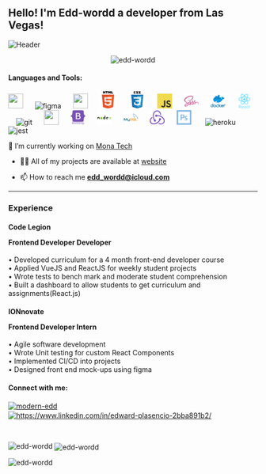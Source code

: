 ## Hello! I'm Edd-wordd a developer from Las Vegas!

![Header](https://user-images.githubusercontent.com/37232882/110234972-3d3c4200-7ee2-11eb-8646-b73d00f148ef.png)

<p align="center"><img src="https://komarev.com/ghpvc/?username=edd-wordd&label=Profile%20views&color=0e75b6&style=flat" alt="edd-wordd" /> </p>


#### Languages and Tools:
<div>
<img src="https://cdn.jsdelivr.net/npm/simple-icons@v6/icons/visualstudiocode.svg" height="30" width="30"/>&nbsp;   &nbsp;   &nbsp;  
<img src="https://www.vectorlogo.zone/logos/figma/figma-icon.svg" alt="figma" width="30" height="30"/>&nbsp;   &nbsp;   &nbsp;  
<img src="https://cdn.jsdelivr.net/npm/simple-icons@v6/icons/jetbrains.svg" height="30" width="30"/>&nbsp;   &nbsp;   &nbsp;  
<img src="https://raw.githubusercontent.com/github/explore/80688e429a7d4ef2fca1e82350fe8e3517d3494d/topics/html/html.png" width="35" height="35">&nbsp;   &nbsp;   &nbsp;  
<img src="https://raw.githubusercontent.com/devicons/devicon/master/icons/css3/css3-original-wordmark.svg" alt="css3" width="35" height="35"/>&nbsp;   &nbsp;   &nbsp;  
<img src="https://raw.githubusercontent.com/github/explore/80688e429a7d4ef2fca1e82350fe8e3517d3494d/topics/javascript/javascript.png" width="30" height="30">&nbsp;   &nbsp;   &nbsp;  
<img src="https://raw.githubusercontent.com/devicons/devicon/master/icons/sass/sass-original.svg" alt="sass" width="30" height="30"/>&nbsp;   &nbsp;   &nbsp;  
<img src="https://raw.githubusercontent.com/github/explore/80688e429a7d4ef2fca1e82350fe8e3517d3494d/topics/docker/docker.png" width="30" height="30">&nbsp;   &nbsp;   &nbsp;  
 <img src="https://raw.githubusercontent.com/devicons/devicon/master/icons/react/react-original-wordmark.svg" alt="react" width="30" height="30"/>&nbsp;   &nbsp;   &nbsp;  
<img src="https://www.vectorlogo.zone/logos/git-scm/git-scm-icon.svg" alt="git" width="30" height="30"/>&nbsp;   &nbsp;   &nbsp;  
<img src="https://cdn.jsdelivr.net/npm/simple-icons@v6/icons/github.svg" height="30" width="30"/>&nbsp;   &nbsp;   &nbsp;  
<img src="https://raw.githubusercontent.com/devicons/devicon/master/icons/bootstrap/bootstrap-plain-wordmark.svg" alt="bootstrap" width="30" height="30"/>&nbsp;   &nbsp;   &nbsp;  
<img src="https://raw.githubusercontent.com/devicons/devicon/master/icons/nodejs/nodejs-original-wordmark.svg" alt="nodejs" width="30" height="30"/>&nbsp;   &nbsp;   &nbsp;  
<img src="https://raw.githubusercontent.com/devicons/devicon/master/icons/mysql/mysql-original-wordmark.svg" alt="mysql" width="30" height="30"/>&nbsp;   &nbsp;   &nbsp; 
<img src="https://raw.githubusercontent.com/devicons/devicon/master/icons/redux/redux-original.svg" alt="redux" width="30" height="30"/>&nbsp;   &nbsp;   &nbsp;  
<img src="https://raw.githubusercontent.com/devicons/devicon/master/icons/photoshop/photoshop-line.svg" alt="photoshop" width="30" height="30"/> &nbsp;   &nbsp;   &nbsp;  
<img src="https://www.vectorlogo.zone/logos/heroku/heroku-icon.svg" alt="heroku" width="30" height="30"/>&nbsp;   &nbsp;   &nbsp;  
<img src="https://www.vectorlogo.zone/logos/jestjsio/jestjsio-icon.svg" alt="jest" width="30" height="30"/>&nbsp;   &nbsp;   &nbsp;   &nbsp;   &nbsp;   &nbsp;  
</div> 


 🔭 I’m currently working on [Mona Tech](https://github.com/Edd-wordd/monaTech)

- 👨‍💻 All of my projects are available at [website](website)

- 📫 How to reach me **edd_wordd@icloud.com**


--------------------------------------------------------------------------------------------------------------------------------------------------------------------

### Experience 

#### Code Legion<p>Frontend Developer Developer</p>

• Developed curriculum for a 4 month front-end developer course<br/>
• Applied VueJS and ReactJS for weekly student projects<br/>
• Wrote tests to bench mark and moderate student comprehension <br/>
• Built a dashboard to allow students to get curriculum and
assignments(React.js)<br/>

#### IONnovate <p>Frontend Developer Intern</p>
• Agile software development<br/>
• Wrote Unit testing for custom React Components<br/>
• Implemented CI/CD into projects<br/>
• Designed front end mock-ups using figma
  
<h4 align="left">Connect with me:</h4>
<p align="left">
<a href="https://twitter.com/modern-edd" target="blank"><img align="center" src="https://raw.githubusercontent.com/rahuldkjain/github-profile-readme-generator/master/src/images/icons/Social/twitter.svg" alt="modern-edd" height="30" width="40" /></a>
<a href="https://linkedin.com/in/https://www.linkedin.com/in/edward-plasencio-2bba891b2/" target="blank"><img align="center" src="https://raw.githubusercontent.com/rahuldkjain/github-profile-readme-generator/master/src/images/icons/Social/linked-in-alt.svg" alt="https://www.linkedin.com/in/edward-plasencio-2bba891b2/" height="30" width="40" /></a>
</p>&nbsp;   &nbsp;   &nbsp; 
<div>
<p><img align="left" src="https://github-readme-stats.vercel.app/api/top-langs?username=edd-wordd&show_icons=true&locale=en&layout=compact" alt="edd-wordd" /></p>
<p>&nbsp;<img align="center" src="https://github-readme-stats.vercel.app/api?username=edd-wordd&show_icons=true&locale=en" alt="edd-wordd" /></p>
<p><img align="left" src="https://github-readme-streak-stats.herokuapp.com/?user=edd-wordd&" alt="edd-wordd" /></p>
</div>
